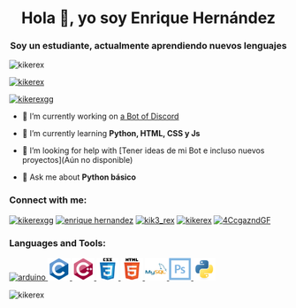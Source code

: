 <h1 align="center">Hola 👋, yo soy Enrique Hernández</h1>
<h3 align="center">Soy un estudiante, actualmente aprendiendo nuevos lenguajes</h3>

<p align="left"> <img src="https://komarev.com/ghpvc/?username=kikerex&label=Profile%20views&color=0e75b6&style=flat" alt="kikerex" /> </p>

<p align="left"> <a href="https://github.com/ryo-ma/github-profile-trophy"><img src="https://github-profile-trophy.vercel.app/?username=kikerex" alt="kikerex" /></a> </p>

<p align="left"> <a href="https://twitter.com/kikerexgg" target="blank"><img src="https://img.shields.io/twitter/follow/kikerexgg?logo=twitter&style=for-the-badge" alt="kikerexgg" /></a> </p>

- 🔭 I’m currently working on <a href="https://github.com/KikeRex/PyBot"> a Bot of Discord</a>

- 🌱 I’m currently learning **Python, HTML, CSS y Js**

- 🤝 I’m looking for help with [Tener ideas de mi Bot e incluso nuevos proyectos](Aún no disponible)

- 💬 Ask me about **Python básico**

<h3 align="left">Connect with me:</h3>
<p align="left">
<a href="https://twitter.com/kikerexgg" target="blank"><img align="center" src="https://raw.githubusercontent.com/rahuldkjain/github-profile-readme-generator/master/src/images/icons/Social/twitter.svg" alt="kikerexgg" height="30" width="40" /></a>
<a href="https://linkedin.com/in/enrique hernandez" target="blank"><img align="center" src="https://raw.githubusercontent.com/rahuldkjain/github-profile-readme-generator/master/src/images/icons/Social/linked-in-alt.svg" alt="enrique hernandez" height="30" width="40" /></a>
<a href="https://instagram.com/kik3_rex" target="blank"><img align="center" src="https://raw.githubusercontent.com/rahuldkjain/github-profile-readme-generator/master/src/images/icons/Social/instagram.svg" alt="kik3_rex" height="30" width="40" /></a>
<a href="https://www.youtube.com/c/kikerex" target="blank"><img align="center" src="https://raw.githubusercontent.com/rahuldkjain/github-profile-readme-generator/master/src/images/icons/Social/youtube.svg" alt="kikerex" height="30" width="40" /></a>
<a href="https://discord.gg/4CcgazndGF" target="blank"><img align="center" src="https://raw.githubusercontent.com/rahuldkjain/github-profile-readme-generator/master/src/images/icons/Social/discord.svg" alt="4CcgazndGF" height="30" width="40" /></a>
</p>

<h3 align="left">Languages and Tools:</h3>
<p align="left"> <a href="https://www.arduino.cc/" target="_blank" rel="noreferrer"> <img src="https://cdn.worldvectorlogo.com/logos/arduino-1.svg" alt="arduino" width="40" height="40"/> </a> <a href="https://www.cprogramming.com/" target="_blank" rel="noreferrer"> <img src="https://raw.githubusercontent.com/devicons/devicon/master/icons/c/c-original.svg" alt="c" width="40" height="40"/> </a> <a href="https://www.w3schools.com/cpp/" target="_blank" rel="noreferrer"> <img src="https://raw.githubusercontent.com/devicons/devicon/master/icons/cplusplus/cplusplus-original.svg" alt="cplusplus" width="40" height="40"/> </a> <a href="https://www.w3schools.com/css/" target="_blank" rel="noreferrer"> <img src="https://raw.githubusercontent.com/devicons/devicon/master/icons/css3/css3-original-wordmark.svg" alt="css3" width="40" height="40"/> </a> <a href="https://www.w3.org/html/" target="_blank" rel="noreferrer"> <img src="https://raw.githubusercontent.com/devicons/devicon/master/icons/html5/html5-original-wordmark.svg" alt="html5" width="40" height="40"/> </a> <a href="https://www.mysql.com/" target="_blank" rel="noreferrer"> <img src="https://raw.githubusercontent.com/devicons/devicon/master/icons/mysql/mysql-original-wordmark.svg" alt="mysql" width="40" height="40"/> </a> <a href="https://www.photoshop.com/en" target="_blank" rel="noreferrer"> <img src="https://raw.githubusercontent.com/devicons/devicon/master/icons/photoshop/photoshop-line.svg" alt="photoshop" width="40" height="40"/> </a> <a href="https://www.python.org" target="_blank" rel="noreferrer"> <img src="https://raw.githubusercontent.com/devicons/devicon/master/icons/python/python-original.svg" alt="python" width="40" height="40"/> </a> </p>

<p><img align="center" src="https://github-readme-stats.vercel.app/api/top-langs?username=kikerex&show_icons=true&locale=es&layout=compact" alt="kikerex" /></p>
